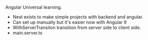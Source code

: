 Angular Universal learning.
  - Nest exists to make simple projects with backend and angular.
  - Can set up manually but it's easier now with Angular 9
  - WithServerTransiton transition from server side to client side.
  - main.server.ts
